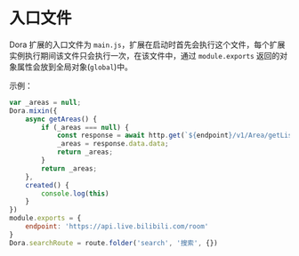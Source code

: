 # 入口文件

Dora 扩展的入口文件为 `main.js`，扩展在启动时首先会执行这个文件，每个扩展实例执行期间该文件只会执行一次，在该文件中，通过 `module.exports` 返回的对象属性会放到全局对象(`global`)中。

示例：
``` javascript
var _areas = null;
Dora.mixin({
    async getAreas() {
        if (_areas === null) {
            const response = await http.get(`${endpoint}/v1/Area/getList`);
            _areas = response.data.data;
            return _areas;
        }
        return _areas;
    },
    created() {
        console.log(this)
    }
})
module.exports = {
    endpoint: 'https://api.live.bilibili.com/room'
}
Dora.searchRoute = route.folder('search', '搜索', {})
```